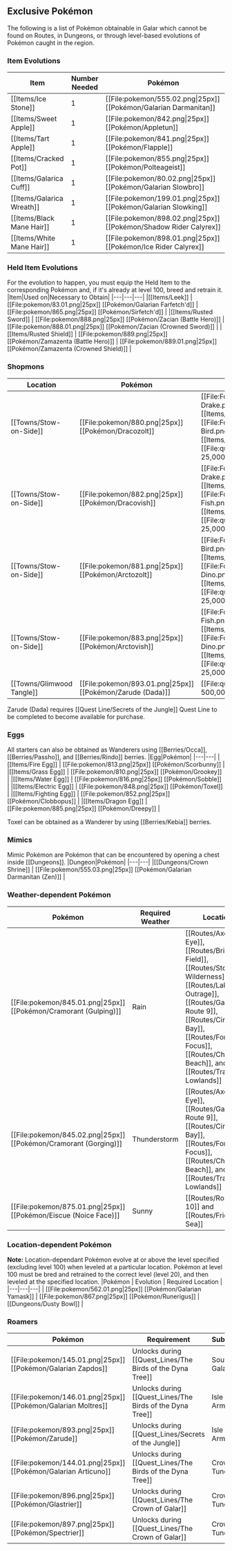 ## Exclusive Pokémon

The following is a list of Pokémon obtainable in Galar which cannot be found on Routes, in Dungeons, or through level-based evolutions of Pokémon caught in the region.

### Item Evolutions
|Item|Number Needed|Pokémon|
|---|---|---|
|[[Items/Ice Stone]]|1 | [[File:pokemon/555.02.png\|25px]] [[Pokémon/Galarian Darmanitan]] |
|[[Items/Sweet Apple]]|1 | [[File:pokemon/842.png\|25px]] [[Pokémon/Appletun]] |
|[[Items/Tart Apple]]|1 | [[File:pokemon/841.png\|25px]] [[Pokémon/Flapple]] |
|[[Items/Cracked Pot]]|1 | [[File:pokemon/855.png\|25px]] [[Pokémon/Polteageist]] |
|[[Items/Galarica Cuff]]|1 | [[File:pokemon/80.02.png\|25px]] [[Pokémon/Galarian Slowbro]] |
|[[Items/Galarica Wreath]]|1 | [[File:pokemon/199.01.png\|25px]] [[Pokémon/Galarian Slowking]] |
|[[Items/Black Mane Hair]]|1 | [[File:pokemon/898.02.png\|25px]] [[Pokémon/Shadow Rider Calyrex]] |
|[[Items/White Mane Hair]]|1 | [[File:pokemon/898.01.png\|25px]] [[Pokémon/Ice Rider Calyrex]] |

### Held Item Evolutions
For the evolution to happen, you must equip the Held Item to the corresponding Pokémon and, if it's already at level 100, breed and retrain it.
|Item|Used on|Necessary to Obtain|
|---|---|---|
|[[Items/Leek]] | [[File:pokemon/83.01.png\|25px]] [[Pokémon/Galarian Farfetch'd]] | [[File:pokemon/865.png\|25px]] [[Pokémon/Sirfetch'd]] |
|[[Items/Rusted Sword]] | [[File:pokemon/888.png\|25px]] [[Pokémon/Zacian (Battle Hero)]] | [[File:pokemon/888.01.png\|25px]] [[Pokémon/Zacian (Crowned Sword)]] |
|[[Items/Rusted Shield]] | [[File:pokemon/889.png\|25px]] [[Pokémon/Zamazenta (Battle Hero)]] | [[File:pokemon/889.01.png\|25px]] [[Pokémon/Zamazenta (Crowned Shield)]] |

### Shopmons
|Location|Pokémon|Cost|
|---|---|---|
|[[Towns/Stow-on-Side]] | [[File:pokemon/880.png\|25px]] [[Pokémon/Dracozolt]] | [[File:Fossilized Drake.png\|20px]] 1 [[Items/Fossilized Drake]], [[File:Fossilized Bird.png\|20px]] 1 [[Items/Fossilized Bird]],   [[File:questPoint.svg\|20px]] 25,000 |
|[[Towns/Stow-on-Side]] | [[File:pokemon/882.png\|25px]] [[Pokémon/Dracovish]] | [[File:Fossilized Drake.png\|20px]] 1 [[Items/Fossilized Drake]], [[File:Fossilized Fish.png\|20px]] 1 [[Items/Fossilized Fish]],   [[File:questPoint.svg\|20px]] 25,000 |
|[[Towns/Stow-on-Side]] | [[File:pokemon/881.png\|25px]] [[Pokémon/Arctozolt]] | [[File:Fossilized Bird.png\|20px]] 1 [[Items/Fossilized Bird]], [[File:Fossilized Dino.png\|20px]] 1 [[Items/Fossilized Dino]],   [[File:questPoint.svg\|20px]] 25,000 |
|[[Towns/Stow-on-Side]] | [[File:pokemon/883.png\|25px]] [[Pokémon/Arctovish]] | [[File:Fossilized Fish.png\|20px]] 1 [[Items/Fossilized Fish]], [[File:Fossilized Dino.png\|20px]] 1 [[Items/Fossilized Dino]],   [[File:questPoint.svg\|20px]] 25,000 |
|[[Towns/Glimwood Tangle]] | [[File:pokemon/893.01.png\|25px]] [[Pokémon/Zarude (Dada)]] | [[File:questPoint.svg\|20px]] 500,000 |

Zarude (Dada) requires [[Quest Line/Secrets of the Jungle]] Quest Line to be completed to become available for purchase.

### Eggs
All starters can also be obtained as Wanderers using [[Berries/Occa]], [[Berries/Passho]], and [[Berries/Rindo]] berries.
|Egg|Pokémon|
|---|---|
|[[Items/Fire Egg]] | [[File:pokemon/813.png\|25px]] [[Pokémon/Scorbunny]] |
|[[Items/Grass Egg]] | [[File:pokemon/810.png\|25px]] [[Pokémon/Grookey]] |
|[[Items/Water Egg]] | [[File:pokemon/816.png\|25px]] [[Pokémon/Sobble]] |
|[[Items/Electric Egg]] | [[File:pokemon/848.png\|25px]] [[Pokémon/Toxel]] |
|[[Items/Fighting Egg]] | [[File:pokemon/852.png\|25px]] [[Pokémon/Clobbopus]] |
|[[Items/Dragon Egg]] | [[File:pokemon/885.png\|25px]] [[Pokémon/Dreepy]] |

Toxel can be obtained as a Wanderer by using [[Berries/Kebia]] berries.

### Mimics
Mimic Pokémon are Pokémon that can be encountered by opening a chest inside [[Dungeons]].
|Dungeon|Pokémon|
|---|---|
|[[Dungeons/Crown Shrine]] | [[File:pokemon/555.03.png\|25px]] [[Pokémon/Galarian Darmanitan (Zen)]] |

### Weather-dependent Pokémon
|Pokémon | Required Weather | Location |
|---|---|---|
| [[File:pokemon/845.01.png\|25px]] [[Pokémon/Cramorant (Gulping)]] | Rain | [[Routes/Axew's Eye]], [[Routes/Bridge Field]], [[Routes/Stony Wilderness]], [[Routes/Lake of Outrage]], [[Routes/Galar Route 9]], [[Routes/Circhester Bay]], [[Routes/Forest of Focus]], [[Routes/Challenge Beach]], and [[Routes/Training Lowlands]] |
| [[File:pokemon/845.02.png\|25px]] [[Pokémon/Cramorant (Gorging)]] | Thunderstorm | [[Routes/Axew's Eye]], [[Routes/Galar Route 9]], [[Routes/Circhester Bay]], [[Routes/Forest of Focus]], [[Routes/Challenge Beach]], and [[Routes/Training Lowlands]] |
| [[File:pokemon/875.01.png\|25px]] [[Pokémon/Eiscue (Noice Face)]] | Sunny | [[Routes/Route 10]] and [[Routes/Frigid Sea]] |

### Location-dependent Pokémon
**Note:** Location-dependant Pokémon evolve at or above the level specified (excluding level 100) when leveled at a particular location. Pokémon at level 100 must be bred and retrained to the correct level (level 20), and then leveled at the specified location.
|Pokémon | Evolution | Required Location |
|---|---|---|
| [[File:pokemon/562.01.png\|25px]] [[Pokémon/Galarian Yamask]] | [[File:pokemon/867.png\|25px]] [[Pokémon/Runerigus]] | [[Dungeons/Dusty Bowl]] |

### Roamers
|Pokémon|Requirement|Subregion|
|---|---|---|
| [[File:pokemon/145.01.png\|25px]] [[Pokémon/Galarian Zapdos]]|Unlocks during [[Quest_Lines/The Birds of the Dyna Tree]]| South Galar |
| [[File:pokemon/146.01.png\|25px]] [[Pokémon/Galarian Moltres]]|Unlocks during [[Quest_Lines/The Birds of the Dyna Tree]]| Isle of Armor |
| [[File:pokemon/893.png\|25px]] [[Pokémon/Zarude]]|Unlocks during [[Quest_Lines/Secrets of the Jungle]]| Isle of Armor |
| [[File:pokemon/144.01.png\|25px]] [[Pokémon/Galarian Articuno]]|Unlocks during [[Quest_Lines/The Birds of the Dyna Tree]]| Crown Tundra |
| [[File:pokemon/896.png\|25px]] [[Pokémon/Glastrier]]|Unlocks during [[Quest_Lines/The Crown of Galar]]| Crown Tundra |
| [[File:pokemon/897.png\|25px]] [[Pokémon/Spectrier]]|Unlocks during [[Quest_Lines/The Crown of Galar]]| Crown Tundra |
